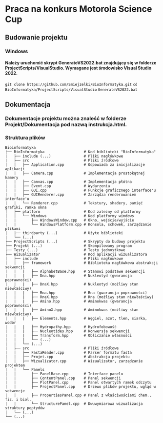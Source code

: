 # Praca na konkurs Motorola Science Cup
## Budowanie projektu
### Windows
#### Należy uruchomić skrypt GenerateVS2022.bat znajdujący się w folderze ProjectScripts/VisualStudio. Wymagane jest środowisko Visual Studio 2022.
`git clone https://github.com/Smiejzelki/BioInformatyka.git`
`cd BioInformatyka/ProjectScripts/VisualStudio`
`GenerateVS2022.bat`
## Dokumentacja
### Dokumentacje projektu można znaleść w folderze Projekt/Dokumentacja pod nazwą instrukcja.html.

### Struktura plików
    Bioinformatyka
    ├── BioInformatyka                  # Kod biblioteki "BioInformatyka"
    |   ├── include (...)               # Pliki nagłówkowe
    |   ├── src                         # Pliki źródłowe
    |   |   ├── Application.cpp         # Odpowiada za inicjalizacje aplikacji 
    |   |   ├── Camera.cpp              # Implementacja prostokątnej kamery
    |   |   ├── Canvas.cpp              # Implementacja płótna
    |   |   ├── Event.cpp               # Wydarzenia
    |   |   ├── GUI.cpp                 # Funkcje graficznego interface'u
    |   |   ├── GUIRenderer.cpp         # Zarządza renderowaniem interface'u
    |   |   └── Renderer.cpp            # Tekstury, shadery, pamięć grafiki, ramka okna
    |   ├── platform                    # Kod zależny od platformy
    |   |   └── Windows                 # Kod platformy windows
    |   |       ├── WindowsWindow.cpp   # Okno, wejście/wyjście             
    |   |       └── WindowsPlatform.cpp # Konsola, schowek, zarządzanie plikami 
    |   ├── thirdparty (...)            # Użyte biblioteki
    |   └── (...)
    ├── ProjectScripts (...)            # Skrypty do budowy projektu
    ├── Projekt (...)                   # Skompilowany program
    ├── Testy (...)                     # Testy jednostkowe
    ├── Wizualizator                    # Kod aplikacji wizualizatora
    |   ├── include                     # Pliki nagłówkowe
    |   |   ├── framework               # Biblioteka nagłówkowa abstrakcji sekwencji
    |   |   |   ├── AlphabetBase.hpp    # Stanowi podstawe sekwencji
    |   |   |   ├── Dna.hpp             # Nukleotyd (gwarancja poprawności)
    |   |   |   ├── DnaX.hpp            # Nukleotyd (możliwy stan niewłaściwy)
    |   |   |   ├── Rna.hpp             # Rna (gwarancja poprawności)
    |   |   |   ├── RnaX.hpp            # Rna (możliwy stan niewłaściwy)
    |   |   |   ├── Amino.hpp           # Aminokwas (gwarancja poprawności)
    |   |   |   ├── AminoX.hpp          # Aminokwas (możliwy stan niewłaściwy)
    |   |   |   ├── Elements.hpp        # Węgiel, azot, tlen, siarka, wodór
    |   |   |   ├── Hydropathy.hpp      # Hydrofobowość
    |   |   |   ├── Nucleotides.hpp     # Konwersja sekwencji
    |   |   |   ├── Transform.hpp       # Obliczanie własności
    |   |   |   └── (...)
    |   |   └── (...)
    |   ├── src                         # Pliki źródłowe
    |   |   ├── FastaReader.cpp         # Parser formatu fasta
    |   |   ├── Projet.cpp              # Abstrakcja projektu
    |   |   ├── Wizualizator.cpp        # Wizualizator, zarządzanie projektem
    |   |   └── Panels
    |   |       ├── PanelBase.cpp       # Interface panelu
    |   |       ├── ContentPanel.cpp    # Panel sekwencji
    |   |       ├── PlotPanel.cpp       # Panel otwartych ramek odczytu
    |   |       ├── ProjectPanel.cpp    # Drzewo plików projektu, wgląd w sekwencje
    |   |       ├── PropertiesPanel.cpp # Panel z właściwościami chem., fiz. i biol.
    |   |       └── StructurePanel.cpp  # Dwuwymiarowa wizualizacja struktury peptydów
    |   └── (...)    
    └── (...)
